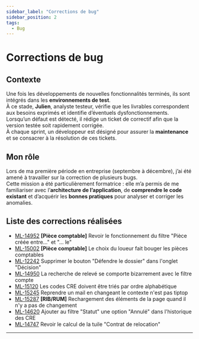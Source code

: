 ```yaml
---
sidebar_label: "Corrections de bug"
sidebar_position: 2
tags:
  - Bug
---
```


# Corrections de bug

## Contexte

Une fois les développements de nouvelles fonctionnalités terminés, ils sont intégrés dans les **environnements de test**.  
À ce stade, **Julien**, analyste testeur, vérifie que les livrables correspondent aux besoins exprimés et identifie d’éventuels dysfonctionnements.  
Lorsqu’un défaut est détecté, il rédige un ticket de correctif afin que la version testée soit rapidement corrigée.  
À chaque sprint, un développeur est désigné pour assurer la **maintenance** et se consacrer à la résolution de ces tickets.

## Mon rôle

Lors de ma première période en entreprise (septembre à décembre), j’ai été amené à travailler sur la correction de plusieurs bugs.  
Cette mission a été particulièrement formatrice : elle m’a permis de me familiariser avec l’**architecture de l’application**, de **comprendre le code existant** et d’acquérir les **bonnes pratiques** pour analyser et corriger les anomalies.

## Liste des corrections réalisées
- [ML-14952](/docs/Missions/FIX/liste/ML-14952) **[Pièce comptable]** Revoir le fonctionnement du filtre "Pièce créée entre..." et "... le"
- [ML-15002](/docs/Missions/FIX/liste/ML-15002) **[Pièce comptable]** Le choix du loueur fait bouger les pièces comptables
- [ML-12242](/docs/Missions/FIX/liste/ML-12242) Supprimer le bouton "Défendre le dossier" dans l'onglet "Décision"
- [ML-14950](/docs/Missions/FIX/liste/ML-14950) La recherche de relevé se comporte bizarrement avec le filtre compte
- [ML-15120](/docs/Missions/FIX/liste/ML-15120) Les codes CRE doivent être triés par ordre alphabétique
- [ML-15245](/docs/Missions/FIX/liste/ML-15245) Reprendre un mail en changeant le contexte n'est pas tiptop
- [ML-15287](/docs/Missions/FIX/liste/ML-15287) **[RIB/RUM]** Rechargement des éléments de la page quand il n'y a pas de changement
- [ML-14620](/docs/Missions/FIX/liste/ML-14620) Ajouter au filtre "Statut" une option "Annulé" dans l'historique des CRE
- [ML-14747](/docs/Missions/FIX/liste/ML-14747) Revoir le calcul de la tuile "Contrat de relocation"

---